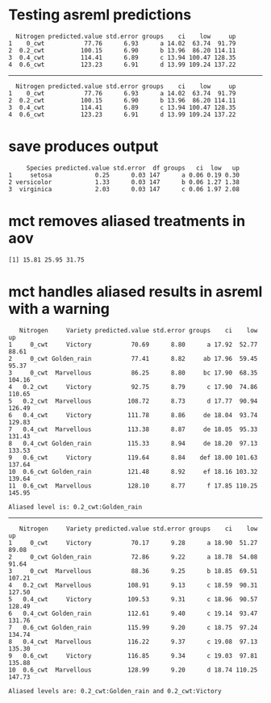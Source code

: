 # Testing asreml predictions

      Nitrogen predicted.value std.error groups    ci    low     up
    1    0_cwt           77.76      6.93      a 14.02  63.74  91.79
    2  0.2_cwt          100.15      6.90      b 13.96  86.20 114.11
    3  0.4_cwt          114.41      6.89      c 13.94 100.47 128.35
    4  0.6_cwt          123.23      6.91      d 13.99 109.24 137.22

---

      Nitrogen predicted.value std.error groups    ci    low     up
    1    0_cwt           77.76      6.93      a 14.02  63.74  91.79
    2  0.2_cwt          100.15      6.90      b 13.96  86.20 114.11
    3  0.4_cwt          114.41      6.89      c 13.94 100.47 128.35
    4  0.6_cwt          123.23      6.91      d 13.99 109.24 137.22

# save produces output

         Species predicted.value std.error  df groups   ci  low   up
    1     setosa            0.25      0.03 147      a 0.06 0.19 0.30
    2 versicolor            1.33      0.03 147      b 0.06 1.27 1.38
    3  virginica            2.03      0.03 147      c 0.06 1.97 2.08

# mct removes aliased treatments in aov

    [1] 15.81 25.95 31.75

# mct handles aliased results in asreml with a warning

       Nitrogen     Variety predicted.value std.error groups    ci    low     up
    1     0_cwt     Victory           70.69      8.80      a 17.92  52.77  88.61
    2     0_cwt Golden_rain           77.41      8.82     ab 17.96  59.45  95.37
    3     0_cwt  Marvellous           86.25      8.80     bc 17.90  68.35 104.16
    4   0.2_cwt     Victory           92.75      8.79      c 17.90  74.86 110.65
    5   0.2_cwt  Marvellous          108.72      8.73      d 17.77  90.94 126.49
    6   0.4_cwt     Victory          111.78      8.86     de 18.04  93.74 129.83
    7   0.4_cwt  Marvellous          113.38      8.87     de 18.05  95.33 131.43
    8   0.4_cwt Golden_rain          115.33      8.94     de 18.20  97.13 133.53
    9   0.6_cwt     Victory          119.64      8.84    def 18.00 101.63 137.64
    10  0.6_cwt Golden_rain          121.48      8.92     ef 18.16 103.32 139.64
    11  0.6_cwt  Marvellous          128.10      8.77      f 17.85 110.25 145.95
    
    Aliased level is: 0.2_cwt:Golden_rain 

---

       Nitrogen     Variety predicted.value std.error groups    ci    low     up
    1     0_cwt     Victory           70.17      9.28      a 18.90  51.27  89.08
    2     0_cwt Golden_rain           72.86      9.22      a 18.78  54.08  91.64
    3     0_cwt  Marvellous           88.36      9.25      b 18.85  69.51 107.21
    4   0.2_cwt  Marvellous          108.91      9.13      c 18.59  90.31 127.50
    5   0.4_cwt     Victory          109.53      9.31      c 18.96  90.57 128.49
    6   0.4_cwt Golden_rain          112.61      9.40      c 19.14  93.47 131.76
    7   0.6_cwt Golden_rain          115.99      9.20      c 18.75  97.24 134.74
    8   0.4_cwt  Marvellous          116.22      9.37      c 19.08  97.13 135.30
    9   0.6_cwt     Victory          116.85      9.34      c 19.03  97.81 135.88
    10  0.6_cwt  Marvellous          128.99      9.20      d 18.74 110.25 147.73
    
    Aliased levels are: 0.2_cwt:Golden_rain and 0.2_cwt:Victory 

